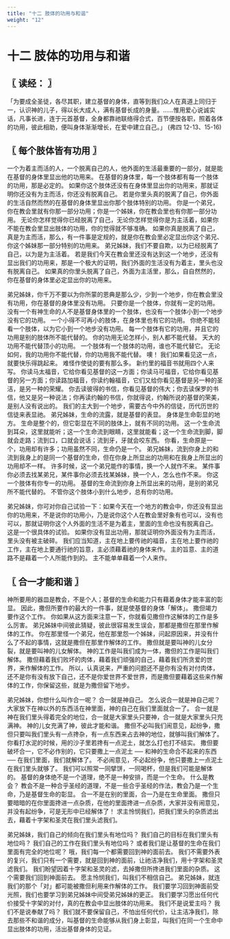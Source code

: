 ```yaml
---
title: "十二 肢体的功用与和谐"
weight: "12"
---
```


# 十二 肢体的功用与和谐

## 〖 读经： 〗

「为要成全圣徒，各尽其职，建立基督的身体，直等到我们众人在真道上同归于一，认识神的儿子，得以长大成人，满有基督长成的身量。……惟用爱心说诚实话，凡事长进，连于元首基督，全身都靠祂联络得合式，百节便按各职，照着各体的功用，彼此相助，便叫身体渐渐增长，在爱中建立自己。」
(弗四 12-13、15-16)

## 〖 每个肢体皆有功用 〗

一个为着主而活的人，一个脱离自己的人，他外面的生活最重要的一部分，就是能在基督的身体里显出他的功用来。
在基督的身体里，每一个肢体都有每一个肢体的功用，那是必定的。
如果你这个肢体还没有在身体里显出你的功用来，那就证明你还没有为主而活，你还没有脱离自己。
若是你里头真的脱离了自己，你外面的生活自然而然的在基督的身体里显出你那个肢体特别的功用。
你是一个弟兄，你在教会里就有你那一部分功用；你是一个姊妹，你在教会里也有你那一部分功用。
无论你怎样觉得你已经脱离了自己，无论你怎样觉得你是为主活着，如果你不能在教会里显出肢体的功用，你的觉得就不够准确。
如果你真是脱离了自己，真是为主而活，那么，有一件事是定规的，就是你在教会里必定显出你这个弟兄、你这个姊妹那一部分特别的功用来。
弟兄姊妹，我们不要自欺，以为已经脱离了自己，以为是为主活着。
若是我们今天在教会里还没有达到这一个地步，还没有显出我们的功用来，那是一个极大的证明，我们外面的生活没有为着主，里头也没有脱离自己。
如果真的你里头脱离了自己，外面为主活里，那么，自自然然的，你在基督的身体里必定显出你的功用来。

弟兄姊妹，你千万不要以为你所蒙的恩典是那么少，少到一个地步，你在教会里没有功用，你在基督的身体里没有功用。
只要你是一个肢体，你就有一定的功用。
没有一个有神生命的人不是基督身体里的一个肢体，也没有一个肢体小到一个地步没有它的功用。
一个小得不可再小的肢体，在身体里也有它的功用。
你绝不能轻看一个肢体，以为它小到一个地步没有功用。
每一个肢体有它的功用，并且它的功用是别的肢体所不能代替的。
你的功用无论怎样小，别人都不能代替。
天大的功用不能代替顶小的功用。
一个肢体有一个肢体的功用，谁也不能代替它。
无论如何，我的功用你不能代替，你的功用我不能代替。
噢！
我们如果看见这一点，就要快乐得跳起来。
难怪作使徒的要有那么多。
新约里的福音书就用四个人来写。
你读马太福音，它给你看见基督的这一方面；你读马可福音，它给你看见基督的另一方面；你读路加福音，你读约翰福音，它们又给你看见基督是另一种的圣洁，是另一种的荣耀。
你去读彼得的书信，你看见基督的伟大；你去读保罗的书信，他又是另一种说法；你再读约翰的书信，你就得说，约翰所说的基督的荣美，是别人没有说出的。
我们的主大到一个地步，需要古今中外的信徒，历代历世的信徒来表显祂。
弟兄姊妹，生命的流露，就是基督的表显。
身体是生命彰显的地方。
生命是整个的，但它彰显在不同的肢体上，就有不同的功用。
这一个生命流到耳朵，这里就能听；这一个生命流到眼睛，这里就能看；这一个生命流到脚，脚就会走路；流到口，口就会说话；流到牙，牙就会咬东西。
你看，生命原是一个，功用却有许多；功用虽然不同，生命仍是一个。
弟兄姊妹，流到你身上的和流到我身上的是同一个基督的生命，但在你身上所显出的功用和在我身上所显出的功用却不一样。
许多时候，这一个弟兄能作的事情，换一个人就作不来。
某件事你必须去找某弟兄，某件事你必须去找某姊妹，换一个人，怎么也作不来。
你这一个肢体有你专一的功用。
基督的生命流到你身上所显出来的功用，是别的弟兄所不能代替的。
不管你这个肢体小到什么地步，总有你的功用。

弟兄姊妹，你可对你自己试验一下：如果今天在一个地方的教会中，你还没有显出你的功用来，不是说你的功用小，乃是说你这个人在教会里好象有也可以，没有也可以，那就证明你这个人外面的生活不是为着主，里面的生命也没有脱离自己。
这是一个很具体的试验。
如果你没有显出功用，那就证明你外面没有为主而活，里头没有被主破碎。
我们应当知道，主在地上要传祂的福音，主在地上要作祂的工作，主在地上要通行祂的旨意，主必须藉着祂的身体来作。
主的旨意、主的道路不是藉着一个人所能作到的。
主不能单单藉着一个人来作。

## 〖 合一才能和谐 〗

神所要用的器皿是教会，不是个人；基督的生命和能力只有藉着身体才能丰富的彰显。
因此，撒但所要作的最大的一件事，就是使基督的身体「解体」。
撒但竭力要作这个工作。
你如果从这方面来注意一下，你就看见撒但作这解体的工作是多么厉害。
弟兄姊妹中间彼此猜疑，彼此很容易发生误会，那都是撒但在那里作解体的工作。
你在那里怪一个弟兄，他在那里怨一个姊妹，问起原因来，并没有什么了不起的事情，这就是撒但在那里作解体的工作。
撒但就是要叫神的儿女分裂，就是要叫神的儿女解体。
神的工作是叫我们成为一体，撒但的工作是叫我们解体。
撒但藉着我们败坏的肉体，藉着我们顽强的自己，藉着我们所贪爱的世界，来作解体的工作。
所以，认真说来，严重的问题还不是你有没有对付肉体，还不是你有没有放下自己，还不是你爱世界不爱世界，而是撒但要藉着这些来作解体的工作，你保留这些，就是为撒但留下地步。

弟兄姊妹，你想什么叫作合一呢？
合一就是神自己。
怎么说合一就是神自己呢？
大家放下在神以外的东西活在神里面，神的自己在我们里面就合一了。
合一就是神在我们里头得着完全的地位，合一就是大家里头只要神，合一就是大家里头只充满神。
神的儿女充满了神，彼此才能和谐。
撒但不必叫我们闹意见，起纷争，撒但只要叫我们里头有一点搀杂，有一点东西来占去神的地位，就够叫我们解体了。
你看打水泥的时候，用的沙子里若搀有一点泥土，就怎么打也打不结实。
撒但要破坏合一，它不必作别的，它只要撒上一点泥土 ── 和神的生命合不起来的东西 ── 在我们里面，我们就解体了。
不必闹意见，不必起纷争，他只要撒上一点泥土在我们里头就够了。
我们可以照常一同擘饼，一同喝杯，但是我们可能是解体的。
基督的身体绝不是一个道理，绝不是一种安排，而是一个生命。
什么是教会？
教会不是一种合乎圣经的道理，不是一些合乎圣经的作法，教会乃是一个生命，乃是基督生命的彰显。
合一不是在别的里面，合一乃是在生命里面。
撒但只要暗暗的在你里面搀进一点杂质，在他的里面搀进一点杂质，大家并没有闹意见，并没有起纷争，可是无形中已经解体了！
求主怜悯我们，把我们里头的杂质滤出去，藉着十字架和圣灵在我们里头滤我们。

弟兄姊妹，我们自己的倾向在我们里头有地位吗？
我们自己的目标在我们里头有地位吗？
我们自己的工作在我们里头有地位吗？
或者我们是让基督的生命在我们里面有完全的地位呢？
哦，我们每一个都需要回到神的面前去。
我们不需要外表的复兴，我们只有一个需要，就是回到神的面前，让祂洁净我们，用十字架和圣灵滤我们。
我们盼望因着十字架和圣灵的滤，去掉撒但所搀进我们里面的杂质。
这个需要我们回到神面前去。
愿主怜悯我们，叫我们不相信自己。
弟兄姊妹，就连我们的那个「对」都可能被撒但利用来作解体的工作。
我们要学习回到神面前受光照，我们也要学习到弟兄姊妹中间受弟兄姊妹的更正。
我们要学习愿出任何代价接受十字架的对付，真的在教会中显出肢体的功用来。
我们不是说爱主吗？
我们不是说奉献了吗？
我们就不要保留自己，不怕出任何代价，让主洁净我们，除去那些不和谐的成分，叫基督的生命能够从我们身上彰显，叫我们在同一个生命中显出肢体的功用，活出基督身体的见证。

